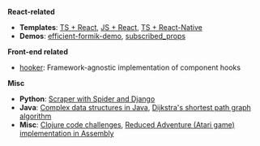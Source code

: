**React-related**

- **Templates**: [TS + React](https://github.com/resolritter/react-ts-starter), [JS + React](https://github.com/resolritter/react-js-starter), [TS + React-Native](https://github.com/resolritter/starter-ts-react-native)
- **Demos**: [efficient-formik-demo](https://github.com/resolritter/efficient-formik-demo), [subscribed_props](https://github.com/resolritter/subscribed_props)

**Front-end related**

- [hooker](https://github.com/resolritter/hooker): Framework-agnostic implementation of component hooks 

**Misc**

- **Python**: [Scraper with Spider and Django](https://github.com/resolritter/webscraper-news-portal) 
- **Java**: [Complex data structures in Java](https://github.com/resolritter/DS-Java), [Dijkstra's shortest path graph algorithm](https://github.com/resolritter/Shortest-Path-Dijkstra/tree/master/LabirintoGrafos)
- **Misc**: [Clojure code challenges](https://github.com/resolritter/clojure), [Reduced Adventure (Atari game) implementation in Assembly](https://github.com/resolritter/MIPS-Mars-Game)
